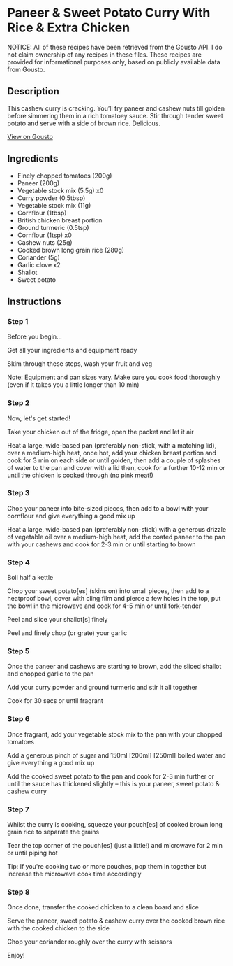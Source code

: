 # Paneer & Sweet Potato Curry With Rice & Extra Chicken

NOTICE: All of these recipes have been retrieved from the Gousto API. I do not claim ownership of any recipes in these files. These recipes are provided for informational purposes only, based on publicly available data from Gousto.

## Description

This cashew curry is cracking. You’ll fry paneer and cashew nuts till golden before simmering them in a rich tomatoey sauce. Stir through tender sweet potato and serve with a side of brown rice. Delicious.

[View on Gousto](https://www.gousto.co.uk/recipes/cookbook/paneer-sweet-potato-cashew-curry-with-rice-with-extra-chicken)

## Ingredients

- Finely chopped tomatoes (200g)
- Paneer (200g)
- Vegetable stock mix (5.5g) x0
- Curry powder (0.5tbsp)
- Vegetable stock mix (11g)
- Cornflour (1tbsp)
- British chicken breast portion
- Ground turmeric (0.5tsp)
- Cornflour (1tsp) x0
- Cashew nuts (25g)
- Cooked brown long grain rice (280g)
- Coriander (5g)
- Garlic clove x2
- Shallot
- Sweet potato

## Instructions


### Step 1

Before you begin...

Get all your ingredients and equipment ready

Skim through these steps, wash your fruit and veg

Note: Equipment and pan sizes vary. Make sure you cook food thoroughly (even if it takes you a little longer than 10 min)


### Step 2

Now, let's get started!

Take your chicken out of the fridge, open the packet and let it air

Heat a large, wide-based pan (preferably non-stick, with a matching lid), over a medium-high heat, once hot, add your chicken breast portion and cook for 3 min on each side or until golden, then add a couple of splashes of water to the pan and cover with a lid then, cook for a further 10-12 min or until the chicken is cooked through (no pink meat!)


### Step 3

Chop your paneer into bite-sized pieces, then add to a bowl with your cornflour and give everything a good mix up

Heat a large, wide-based pan (preferably non-stick) with a generous drizzle of vegetable oil over a medium-high heat, add the coated paneer to the pan with your cashews and cook for 2-3 min or until starting to brown


### Step 4

Boil half a kettle

Chop your sweet potato[es] (skins on) into small pieces, then add to a heatproof bowl, cover with cling film and pierce a few holes in the top, put the bowl in the microwave and cook for 4-5 min or until fork-tender

Peel and slice your shallot[s] finely

Peel and finely chop (or grate) your garlic


### Step 5

Once the paneer and cashews are starting to brown, add the sliced shallot and chopped garlic to the pan

Add your curry powder and ground turmeric and stir it all together

Cook for 30 secs or until fragrant


### Step 6

Once fragrant, add your vegetable stock mix to the pan with your chopped tomatoes

Add a generous pinch of sugar and 150ml <span class="text-purple">[200ml]</span> <span class="text-danger">[250ml]</span> boiled water and give everything a good mix up

Add the cooked sweet potato to the pan and cook for 2-3 min further or until the sauce has thickened slightly – this is your paneer, sweet potato & cashew curry


### Step 7

Whilst the curry is cooking, squeeze your pouch[es] of cooked brown long grain rice to separate the grains

Tear the top corner of the pouch[es] (just a little!) and microwave for 2 min or until piping hot

Tip: If you're cooking two or more pouches, pop them in together but increase the microwave cook time accordingly

### Step 8

Once done, transfer the cooked chicken to a clean board and slice

Serve the paneer, sweet potato & cashew curry over the cooked brown rice with the cooked chicken to the side

Chop your coriander roughly over the curry with scissors

Enjoy!

